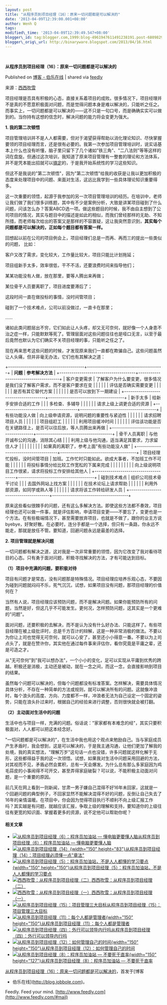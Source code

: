 ```yaml
--- 
layout: post 
title: "从程序员到项目经理（16）：原来一切问题都是可以解决的" 
date: '2013-04-09T12:39:00.001+08:00' 
author: Wenh Q
tags:
modified\_time: '2013-04-09T12:39:49.547+08:00' 
blogger\_id: tag:blogger.com,1999:blog-4961947611491238191.post-6809829210669836053
blogger\_orig\_url: http://binaryware.blogspot.com/2013/04/16.html
---
```



 
<div class="article">

<div class="header">

**从程序员到项目经理（16）：原来一切问题都是可以解决的**

</div>

<div class="source">

Published on [博客 -
伯乐在线](http://blog.jobbole.com/37840/?utm_source=rss&utm_medium=rss&utm_campaign=%25e4%25bb%258e%25e7%25a8%258b%25e5%25ba%258f%25e5%2591%2598%25e5%2588%25b0%25e9%25a1%25b9%25e7%259b%25ae%25e7%25bb%258f%25e7%2590%2586%25ef%25bc%258816%25ef%25bc%2589%25ef%25bc%259a%25e5%258e%259f%25e6%259d%25a5%25e4%25b8%2580%25e5%2588%2587%25e9%2597%25ae%25e9%25a2%2598%25e9%2583%25bd%25e6%2598%25af%25e5%258f%25af%25e4%25bb%25a5)
| shared via [feedly](http://www.feedly.com)

</div>

<div>

来源：[西西吹雪](http://www.cnblogs.com/watsonyin/archive/2013/04/08/3009125.html)

项目经理是否具有积极的心态，直接关系着项目的成败。很多情况下，项目经理并不是真的不愿意积极面对问题，而是觉得问题本身是难以解决的，只能听之任之。而事实上，一切问题都是可以解决的——这不只是一句口号，而是确确实实可以做到的。当你持有这想的信念时，解决问题的能力将会变更为强大。

**1. 我的第二次顿悟**

项目管理培训并不是人人都需要，但对于渴望获得帮助以消化理论知识、尽快掌握要领的项目经理而言，还是很有必要的。我第一次参加项目管理培训时，说实话基本上什么也没有听懂，脑子里只留下了几个诸如"铁三角"、"二八法则"等等这样的词在盘旋。但通过这次培训，我知道了原来项目管理有一整套的理论和方法体系，并不是凭本能出招就可以<span>[搞定](http://www.amazon.cn/gp/product/B007XPTAIS/ref=as_li_qf_sp_asin_il_tl?ie=UTF8&tag=vastwork-23&linkCode=as2&camp=536&creative=3200&creativeASIN=B007XPTAIS "搞定(套装共3册) ")</span>的，于是我开始系统性的学习这些知识。

但这不是我说的"第二次顿悟"，因为"第二次顿悟"给我的收获是让我以更加积极的态度来处理项目中的问题、来面对生活，这远比我学到一些具体理论知识重要得多。

这一次重要的领悟，起源于我参加的另一次项目管理培训的经历。在培训中，老师让我们做了我们很多训练题，其中有不少是案例分析，大致是讲某项目碰到了什么问题，问该怎么办？答案ABCD选一项。做这些题目的时候，我不由自主想到了公司项目的情况，其实与题目中的描述是如此的相似，而我们曾经那样的无助、不知所措，而老师每次给出的答案又是那样的不容置疑，这让我突然意识到，**其实每个问题都是可以解决的，正如每个题目都有答案一样。**

回想起以前在公司的项目例会上，项目经理们总是一而再、再而三的提出一些类似的问题， 比如：

客户又改了需求，变化较大，工作量比较大，项目只能比计划拖延；

项目组新手太多，效率很低，干不不活，还要浪费时间来指导他们；

某某功能没有人做，放在那里，要等人腾出来再做；

某位骨干人员要离职了，项目进度要滞后了；

这段时间一直在做投标的事情，没时间管项目；

碰到了一个技术难点，公司以前没做过，一直卡在那里；

……

诸如此类问题层出不穷，它们如此让人头疼，却又无可奈何，就好像一个人身患不治之症一样，只能默默等死了。管理层面对这些问题往往也是哑口无言，以至于最后竟然也默认为它们确实不关项目经理的事，只能听之任之了。

现在再来思考这些问题的时候，才发现原来我们一直都在欺骗自己。这些问题虽然让人头痛，但并非毫无办法，它们也有其解决之道：

+--------------------------------------+--------------------------------------+
| **问题**                             | **参考解决方法**                     |
+--------------------------------------+--------------------------------------+
| 客户变更需求                         | 了解客户为什么要变更，很多情况是我们没了解客户需求，而不是客户要求在变 |
|                                      |                                      |
|                                      | 评估是否确实需要变更                 |
|                                      |                                      |
|                                      | 是否有其它替代方案                   |
|                                      |                                      |
|                                      | 是否可以放到下一期建设               |
+--------------------------------------+--------------------------------------+
| 新手太多                             | 给新手安排合适的工作                 |
|                                      | 多检查、多辅导                       |
|                                      |                                      |
|                                      | 请求上级上调更合适的资源             |
+--------------------------------------+--------------------------------------+
| 有些功能没人做                       | 向上级申请资源，说明问题的重要性与紧迫性 |
|                                      |                                      |
|                                      | 请求招聘项目人员                     |
|                                      |                                      |
|                                      | 项目组赶工                           |
|                                      |                                      |
|                                      | 利用项目缓冲时间                     |
|                                      |                                      |
|                                      | 评估该功能是否在关键路径上，是否可以往后放，等人员腾出来再做 |
+--------------------------------------+--------------------------------------+
| 骨干人员离职                         | 与他开诚布公的沟通，消除其心结       |
|                                      | 利用上级与他沟通，适当满足其要求，力求留住人才 |
|                                      |                                      |
|                                      |                                      |
|                                      | 如果真的离职了，参考上面"有些功能没人做" |
+--------------------------------------+--------------------------------------+
| 项目经理忙投标，没时间管项目         | 加班。工作忙时只能如此。欲成大事者，不加班工作不可能 |
|                                      |                                      |
|                                      | 将投标事情分给比较工作宽松的下属来完成 |
|                                      |                                      |
|                                      |                                      |
|                                      | 向上级说明项目工作很紧，请求将投标工作安排给其他人 |
+--------------------------------------+--------------------------------------+
| 碰到技术难点                         | 组织公司技术骨干讨论                 |
|                                      | 去国外网站上找方案                   |
|                                      |                                      |
|                                      | 在技术论坛上请求帮助                 |
|                                      |                                      |
|                                      | 利用外部资源，如同学或熟人等         |
|                                      |                                      |
|                                      | 请求将该工作转给研发人员             |
+--------------------------------------+--------------------------------------+

原来这些看似很棘手的问题，还有这么多解决方法。即使这些方法都不奏效，项目经理也还可以做一件事，就是评估影响，申请项目变更——不要忘了，变更也是一个方法。在有些极端情况下，甚至需要放弃项目，也就是不做了，跟你的业主方说byebye，好聚好散。在必要时，连分手都是一个选择，但只有一条路，你永远不能走，那就是放任不管。要知道，回避问题永远是最差的选择。

**2. 项目管理就是解决问题**

一切问题都有解决之道，这对我是一次非常重要的领悟，因为它改变了我对看待项目的心态。只有勇于面对问题，积极寻找解决的方法，才有可能达到目标。

**（1）项目中充满的问题，要积极对待**

项目有问题才是常态，没有问题那是特殊情况。项目经理应培养乐观心态，不要因为碰到问题就闷闷不乐，死气沉沉，试想，如果项目没有问题，那项目经理的价值何在？

当然有人说，项目经理应该预防问题，而不是解决问题。如果你能预防所有的问题，当然是好，但这几乎不可能发生。更何况，怎样预防问题，这其实是一个更难的"问题"。

面对问题，还要积极的去解决，而不是认为没有什么好办法、只能这样了。有些项目经理在被上级批评时，总是千方百计的辩解，这是一种非常消极的做法。不要以为你让上司也觉得无可奈何，就可以心安了，甚至还小小得意一番。不要以为上司点头了，就是在赞许你，其实他在通过每件事来评估你，看你究竟是平庸之辈，还是可造之才。

从"无可奈何"到"我可以想办法"，一个小小的变化，足可以实现从平庸到优秀的跨越。积极还是消极，主动还是被动，就在一念之间，而这一念，会直接影响到项目的结果。

虽然每个问题可以解决的，但每个问题都没有标准答案。怎样解决，需要具体情况具体分析，不存在一种简单的方法或规则，就可以解决所有的问题。这就像冲浪时，每个浪头的高度、方向、力度都不一样，冲浪者无法为自己设定一个固定的姿势，只能在浪头扑过来时，根据自己的经验来进行调整，否则很快就会被打翻。

**（2）主动面对生活中的问题**

生活中也与项目一样，充满的问题。俗话说："家家都有本难念的经"，其实只要积极面对，人人都可以把这本经念好。

"一切问题都是可以解决的"，在生活中我也用这个观点来勉励自己。当与家庭成员产生矛盾时，我会想到，这是可以解决的，于是我主通沟通，让他们更加了解我的处境，我的真实想法，"理解万岁"这句话一点也没错，许多问题就这样化解于无形，这些都得益于我的这一次领悟。试想，如果我对生活中问题采用回避的方法，对其视而不见，矛盾必然会累积，总有一天会爆发。为什么总有那么多家庭因为鸡毛蒜皮的小事闹得不可开交，甚至弄得家庭破裂？可以说，不能积极主动面对问题，是一个重要的原因。

前几天在网上看到一则新闻，甘肃一男子嫌自己混得不好16年未回家，这就是一个回避问题的典型例子，不回家显然不能解决混得不好的问题，反倒让自己失去了16年的亲情温暖。在项目中，你会因为觉得项目执行不顺利不向上级汇报工作吗？其实越是有问题，就越应该汇报，争取上级的理解和支持，要知道你的上级往往有更宽的知识面、掌握着更多的资源，说不定他可以帮助你呢？

#### 相关文章

-   [![从程序员到项目经理（6）：程序员加油站 —
    懂电脑更要懂人脑](http://blog.jobbole.com/wp-content/uploads/2013/04/programmer-developer-at-work-150x150.jpg)](http://blog.jobbole.com/29743/)[从程序员到项目经理（6）：程序员加油站
    — 懂电脑更要懂人脑](http://blog.jobbole.com/29743/)
-   [![从程序员到项目经理（14）](http://blog.jobbole.com/wp-content/uploads/2013/03/71-150x83.png){width="150"
    height="83"}](http://blog.jobbole.com/35620/)[从程序员到项目经理（14）：项目经理必须懂一点"章法"](http://blog.jobbole.com/35620/)
-   [![从程序员到项目经理（5）：程序员加油站，不是人人都懂的学习要点](http://blog.jobbole.com/wp-content/uploads/2012/10/programmer-to-manager-01-150x150.png){width="150"
    height="150"}](http://blog.jobbole.com/29411/)[从程序员到项目经理（5）：程序员加油站，不是人人都懂的学习要点](http://blog.jobbole.com/29411/)
-   [![西西吹雪：从程序员到项目经理（二）](http://blog.jobbole.com/wp-content/uploads/2011/11/career-logo.jpg)](http://blog.jobbole.com/28021/)[西西吹雪：从程序员到项目经理（二）](http://blog.jobbole.com/28021/)
-   [![西西吹雪：从程序员到项目经理（一）](http://blog.jobbole.com/wp-content/plugins/wordpress-23-related-posts-plugin/static/thumbs/3.jpg)](http://blog.jobbole.com/28007/)[西西吹雪：从程序员到项目经理（一）](http://blog.jobbole.com/28007/)
-   [![从程序员到项目经理（15）：项目管理三大目标](http://blog.jobbole.com/wp-content/uploads/2012/08/programmer-developer-at-work.jpg)](http://blog.jobbole.com/37355/)[从程序员到项目经理（15）：项目管理三大目标](http://blog.jobbole.com/37355/)
-   [![从程序员到项目经理（11）：每个人都是管理者](http://blog.jobbole.com/wp-content/uploads/2013/02/21162538-c2e9923ad09048039eb3851a7cad89f7-150x150.png){width="150"
    height="150"}](http://blog.jobbole.com/34145/)[从程序员到项目经理（11）：每个人都是管理者](http://blog.jobbole.com/34145/)
-   [![从程序员到项目经理（四）：外行可以领导内行吗](http://blog.jobbole.com/wp-content/uploads/2011/11/team-management-logo.jpg)](http://blog.jobbole.com/28896/)[从程序员到项目经理（四）：外行可以领导内行吗](http://blog.jobbole.com/28896/)
-   [![从程序员到项目经理（12）：如何管理自己的时间](http://blog.jobbole.com/wp-content/uploads/2013/02/19213951-4a79660d7d4948e0ba5bce78103a992a-150x150.png){width="150"
    height="150"}](http://blog.jobbole.com/34148/)[从程序员到项目经理（12）：如何管理自己的时间](http://blog.jobbole.com/34148/)
-   [![从程序员到项目经理（8）：程序员加油站 —
    不要死于直率](http://blog.jobbole.com/wp-content/uploads/2013/01/2012121210424367-150x127.png){width="150"
    height="127"}](http://blog.jobbole.com/32290/)[从程序员到项目经理（8）：程序员加油站
    — 不要死于直率](http://blog.jobbole.com/32290/)

[从程序员到项目经理（16）：原来一切问题都是可以解决的](http://blog.jobbole.com/37840/)，首发于[博客
- 伯乐在线](http://blog.jobbole.com)。

</div>




</div>

<div class="footer">

Feedly. Feed your mind.
[http://www.feedly.com](http://www.feedly.com/#mail)

</div>
